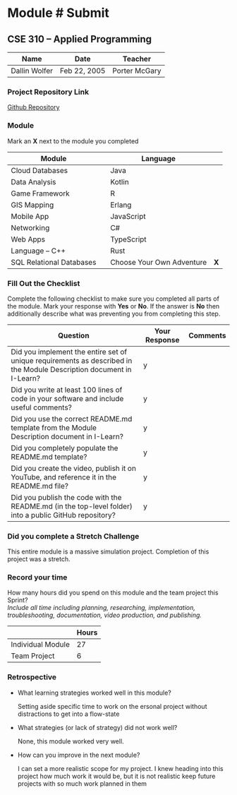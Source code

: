 # Module #<!-- Insert Module Number --> Submit
## CSE 310 – Applied Programming

|Name|Date|Teacher|
|-|-|-|
| Dallin Wolfer| Feb 22, 2005| Porter McGary|

### Project Repository Link
[Github Repository](https://github.com/ThePolywolf/Personal-Software-Portfolio/tree/main/Poke-TCG-Pocket-DataAnalysis/simulation)

### Module
Mark an **X** next to the module you completed

|Module                   | |Language                  | |
|-------------------------|-|--------------------------|-|
|Cloud Databases          | | Java                     | |
|Data Analysis            | | Kotlin                   | |
|Game Framework           | | R                        | |
|GIS Mapping              | | Erlang                   | |
|Mobile App               | | JavaScript               | |
|Networking               | | C#                       | |
|Web Apps                 | | TypeScript               | |
|Language – C++           | | Rust                     | |
|SQL Relational Databases | |Choose Your Own Adventure |**X** |

### Fill Out the Checklist
Complete the following checklist to make sure you completed all parts of the module.  Mark your response with **Yes** or **No**.  If the answer is **No** then additionally describe what was preventing you from completing this step.

|Question                                                                                         |Your Response|Comments|
|--------------------------------------------------------------------------------------------------------------------|-|-|
|Did you implement the entire set of unique requirements as described in the Module Description document in I-Learn? | y| |
|Did you write at least 100 lines of code in your software and include useful comments?                              |y | |
|Did you use the correct README.md template from the Module Description document in I-Learn?                         |y | |
|Did you completely populate the README.md template?                                                                 |y | |
|Did you create the video, publish it on YouTube, and reference it in the README.md file?                            |y | |
|Did you publish the code with the README.md (in the top-level folder) into a public GitHub repository?              |y | |
 

### Did you complete a Stretch Challenge 
This entire module is a massive simulation project. Completion of this project was a stretch.


### Record your time
How many hours did you spend on this module and the team project this Sprint?  
*Include all time including planning, researching, implementation, troubleshooting, documentation, video production, and publishing.*

|              |Hours|
|------------------|-|
|Individual Module |27 |
|Team Project      |6 |

### Retrospective
- What learning strategies worked well in this module?
  
  Setting aside specific time to work on the ersonal project without distractions to get into a flow-state
- What strategies (or lack of strategy) did not work well?

  None, this module worked very well.
- How can you improve in the next module?
  
  I can set a more realistic scope for my project. I knew heading into this project how much work it would be, but it is not realistic keep future projects with so much work planned in them
